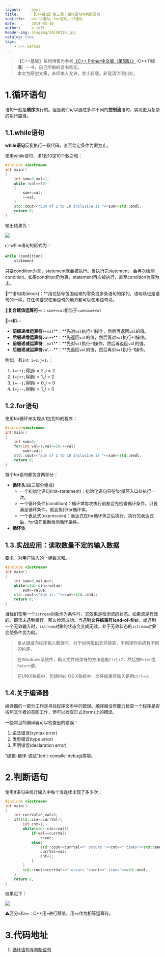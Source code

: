 ```yaml
---
layout:     post
title:      【C++基础】第三课：循环语句与判断语句
subtitle:   while语句，for语句，if语句
date:       2019-03-10
author:     x-jeff
header-img: blogimg/20190310.jpg
catalog: true
tags:
    - C++ Series
---
```

>【C++基础】系列博客为参考[《C++ Primer中文版（第5版）》](https://www.phei.com.cn/module/goods/wssd_content.jsp?bookid=37655)（**C++11标准**）一书，自己所做的读书笔记。  
>本文为原创文章，未经本人允许，禁止转载。转载请注明出处。

# 1.循环语句

语句一般是**顺序**执行的。但是我们可以通过多种不同的**控制流**语句，实现更为复杂的执行路径。

## 1.1.while语句

**while语句**反复执行一段代码，直至给定条件为假为止。

使用while语句，求1到10这10个数之和：

```c++
#include <iostream>
int main()
{
    int sum=0,val=1;
    while (val<=10)
    {
        sum+=val;
        ++val;
    }
    std::cout<<"Sum of 1 to 10 inclusive is "<<sum<<std::endl;
    return 0;
}
```

输出结果为：

![](https://ws1.sinaimg.cn/large/006tNc79ly1g2qsqpvb70j30ce00ut8k.jpg)

👉while语句的形式为：

```c++
while (condition)
	statement
```

只要condition为真，statement就会被执行。当执行完statement，会再次检测condition。如果condition仍为真，statement再次被执行，直至condition为假为止。

🚩**语句块(block)：**用花括号包围起来的零条或多条语句的序列。语句块也是语句的一种，在任何要求使用语句的地方都可以使用语句块。

🚩**复合赋值运算符**`+=`**：**`sum+=val`相当于`sum=sum+val`

🚩**`++`和`--`**

* **前缀递增运算符**`++val`**：**先对`val`执行+1操作，然后再返回`val`的值。
* **后缀递增运算符**`val++`**：**先返回`val`的值，然后再对`val`执行+1操作。
* **前缀递减运算符**`--val`**：**先对`val`执行-1操作，然后再返回`val`的值。
* **后缀递减运算符**`val--`**：**先返回`val`的值，然后再对`val`执行-1操作。

例如，有`int i=0,j=1;`：

1. `i=++j;`得到$i=2,j=2$
2. `i=j++;`得到$i=1,j=2$
3. `i=--j;`得到$i=0,j=0$
4. `i=j--;`得到$i=1,j=0$

## 1.2.for语句

使用for循环来实现从1加到10的程序：

```c++
#include<iostream>
int main()
{
    int sum=0;
    for(int val=1;val<=10;++val)
        sum+=val;
    std::cout<<"Sum of 1 to 10 inclusive is "<<sum<<std::endl;
    return 0;
}
```

每个for语句都包含两部分：

* **循环头**(由三部分组成)
	* 一个初始化语句(init-statement)：初始化语句只在for循环入口处执行一次。
	* 一个循环条件(condition)：循环体每次执行前都会先检查循环条件。只要满足循环条件，就会执行for循环体。
	* 一个表达式(expression)：表达式在for循环体之后执行。执行完表达式后，for语句重新检测循环条件。
* **循环体**

## 1.3.实战应用：读取数量不定的输入数据

要求：对用户输入的一组数求和。

```c++
#include <iostream>
int main()
{
	int sum=0,value=0;
	while(std::cin>>value)
		sum+=value;
	std::cout<<"Sum is: "<<sum<<std::endl;
	return 0;
}
```

当我们使用一个`istream`对象作为条件时，其效果是检测流的状态。如果流是有效的，即流未遇到错误，那么检测成功。当遇到**文件结束符(end-of-file)**，或遇到一个无效输入时，`istream`对象的状态会变成无效。处于无效状态的`istream`对象会使条件变为假。

>当从键盘向程序输入数据时，对于如何指出文件结束，不同操作系统有不同的约定。  
>
>
>在Windows系统中，输入文件结束符的方法是敲`Ctrl`+`Z`，然后按`Enter`或`Return`键。  
>
>
>在UNIX系统中，包括Mac OS X系统中，文件结束符输入是用`Ctrl`+`D`。

## 1.4.关于编译器

编译器的一部分工作是寻找程序文本中的错误。编译器没有能力检查一个程序是否按照其作者的意图工作，但可以检查形式(form)上的错误。

一些常见的编译器可以检查出的错误：

1. 语法错误(syntax error)
2. 类型错误(type error)
3. 声明错误(declaration error)

“编辑-编译-调试”(edit-compile-debug)周期。

# 2.判断语句

使用if语句来统计输入中每个值连续出现了多少次：

```c++
#include <iostream>
int main()
{
    int currVal=0,val=0;
    if(std::cin>>currVal){
        int cnt=1;
        while(std::cin>>val){
            if(val==currVal)
                ++cnt;
            else{
                std::cout<<currVal<<" occurs "<<cnt<<" times"<<std::endl;
                currVal=val;
                cnt=1;
            }
        }
        std::cout<<currVal<<" occurs "<<cnt<<" times"<<std::endl;
    }
    return 0;
}
```

结果见下：

![](https://ws4.sinaimg.cn/large/006tNc79ly1g2qsqqu3y1j306s04iq31.jpg)

⚠️区分`=`和`==`：C++用`=`进行赋值，用`==`作为相等运算符。

# 3.代码地址

1. [循环语句与判断语句](https://github.com/x-jeff/C_Code_Demo/tree/master/Demo3)